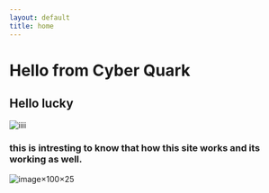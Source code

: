 ```yaml
---
layout: default
title: home 
---
```


# Hello from Cyber Quark

## Hello lucky
![iiii](https://cdn.pixabay.com/photo/2014/02/27/16/10/flowers-276014_1280.jpg)
### this is intresting to know that how this site works and its working as well.
![image](https://cdn.pixabay.com/photo/2022/10/21/10/51/snail-7536762_1280.jpg)×100×25
